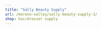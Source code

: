 ```yaml
---
title: "Sally Beauty Supply"
url: /moreno-valley/sally-beauty-supply-3/
shop: hairdresser supply
---
```

